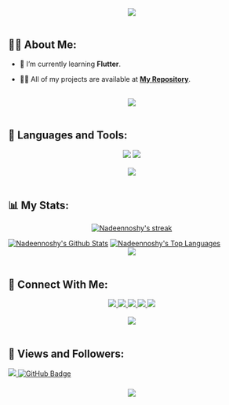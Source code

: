 <div align="center">
    <img src="https://readme-typing-svg.herokuapp.com/?font=Righteous&size=35&center=true&vCenter=true&width=500&height=70&duration=4000&lines=Hi+There!+👋;+I'm+Nadeen+Noshy!+😎;+Welcome😍" />
</div>

<br>

## 🙋‍♂️ About Me:

- 🌱 I’m currently learning **Flutter**.

- 👨‍💻 All of my projects are available at **[My Repository](https://github.com/Nadeennoshy?tab=repositories)**.

<br>
<div align="center">
    <img src="https://user-images.githubusercontent.com/73097560/115834477-dbab4500-a447-11eb-908a-139a6edaec5c.gif" />
</div>
<br>

## 🚀 Languages and Tools:
<div align="center">
    <img src="https://skillicons.dev/icons?i=flutter,dart,firebase,cpp,python" />
    <img src="https://skillicons.dev/icons?i=github,androidstudio,vscode,figma,postman" /><br>
</div>

<br>
<div align="center">
    <img src="https://user-images.githubusercontent.com/73097560/115834477-dbab4500-a447-11eb-908a-139a6edaec5c.gif" />
</div>
<br>

## 📊 My Stats:

<p align="center">
    <a href="https://github.com/nadeennoshy/github-readme-streak-stats">
        <img title="🔥 Get streak stats for your profile at git.io/streak-stats" alt="Nadeennoshy's streak" src="https://github-readme-streak-stats.herokuapp.com/?user=Nadeennoshy&theme=black-ice&hide_border=true&stroke=0000&background=060A0CD0"/>
    </a>
</p>
<a href="https://github.com/Nadeennoshy/github-readme-stats"><img alt="Nadeennoshy's Github Stats" src="https://github-readme-stats.vercel.app/api?username=Nadeennoshy&show_icons=true&count_private=true&theme=react&hide_border=true&bg_color=0D1117" /></a>
<a href="https://github.com/Nadeennoshy/github-readme-stats"><img alt="Nadeennoshy's Top Languages" src="https://github-readme-stats.vercel.app/api/top-langs/?username=Nadeennoshy&langs_count=8&count_private=true&layout=compact&theme=react&hide_border=true&bg_color=0D1117" /></a>

<br>
<div align="center">
    <img src="https://user-images.githubusercontent.com/73097560/115834477-dbab4500-a447-11eb-908a-139a6edaec5c.gif" />
</div>
<br>

## 🤝 Connect With Me:

<div align="center">
    <a href="https://www.linkedin.com/in/ammar-ageeza-9031891b8/" target="_blank">
        <img src="https://img.shields.io/badge/LinkedIn-0077B5?style=for-the-badge&logo=linkedin&logoColor=white" target="_blank" />
    </a>
  <a href="mailto:ammarfathy516@gmail.com">
    <img src="https://img.shields.io/badge/Gmail-333333?style=for-the-badge&logo=gmail&logoColor=red" />
  </a>
        <a href="https://mostaql.com/u/ammarageeza/portfolio">
    <img src="https://img.shields.io/badge/Portfolio-0077B5?style=for-the-badge&logoColor=white" />
  </a>
    <a href="https://youtube.com/@ammarageeza91?si=bHNizIHn9dIL3jX7">
    <img src="https://img.shields.io/badge/Youtube-red?style=for-the-badge&logo=youtube&logoColor=white" />
  </a>
     </a>
     <a href="https://t.me/ammarageeza">
    <img src="https://img.shields.io/badge/Telegram-0077B5?style=for-the-badge&logo=telegram&logoColor=white" />
  </a>
</div>

<br>
<div align="center">
    <img src="https://user-images.githubusercontent.com/73097560/115834477-dbab4500-a447-11eb-908a-139a6edaec5c.gif" />
</div>
<br>

## 💜 Views and Followers:

<a href="https://github.com/Nadeennoshy/github-profile-views-counter">
    <img src="https://komarev.com/ghpvc/?username=Nadeennoshy">
</a>
<a href="https://github.com/Nadeennoshy?tab=followers"><img src="https://img.shields.io/github/followers/Nadeennoshy?label=Followers&style=social" alt="GitHub Badge"></a>
<h3 align="center">
    <img src="https://readme-typing-svg.herokuapp.com/?font=Righteous&size=25&center=true&vCenter=true&width=500&height=70&duration=4000&lines=Thanks+for+visiting!+❤️;+Shoot+me+a+message+on+Linkedin!;I'm+Long+Life+Learner">
</h3>

<br/>
